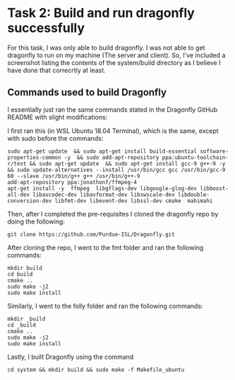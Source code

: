 # Task 2: Build and run dragonfly successfully

For this task, I was only able to build dragonfly. I was not able to get dragonfly to run on my machine (The server and client). So, I've included a screenshot listing the contents of the system/build directory as I believe I have done that correcrtly at least.

## Commands used to build Dragonfly

I essentially just ran the same commands stated in the Dragonfly GitHub README with slight modifications:

I first ran this (in WSL Ubuntu 18.04 Terminal), which is the same, except with sudo before the commands:
```
sudo apt-get update  && sudo apt-get install build-essential software-properties-common -y  && sudo add-apt-repository ppa:ubuntu-toolchain-r/test && sudo apt-get update  && sudo apt-get install gcc-9 g++-9 -y  && sudo update-alternatives --install /usr/bin/gcc gcc /usr/bin/gcc-9 60 --slave /usr/bin/g++ g++ /usr/bin/g++-9
add-apt-repository ppa:jonathonf/ffmpeg-4
apt-get install -y  ffmpeg  libgflags-dev libgoogle-glog-dev libboost-all-dev libavcodec-dev libavformat-dev libswscale-dev libdouble-conversion-dev libfmt-dev libevent-dev libssl-dev cmake  mahimahi
```

Then, after I completed the pre-requisites I cloned the dragonfly repo by doing the following:
```
git clone https://github.com/Purdue-ISL/Dragonfly.git
```

After cloning the repo, I went to the fmt folder and ran the following commands:
```
mkdir build
cd build
cmake ..
sudo make -j2
sudo make install
```

Similarly, I went to the folly folder and ran the following commands:
```
mkdir _build
cd _build
cmake ..
sudo make -j2
sudo make install
```

Lastly, I built Dragonfly using the command
```
cd system && mkdir build && sudo make -f Makefile_ubuntu
```